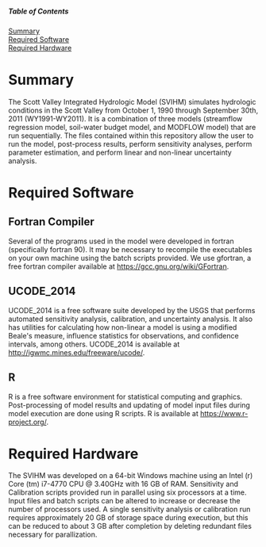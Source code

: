 ##### Table of Contents  
[Summary](#Summary)  
[Required Software](#Required-Software)  
[Required Hardware](#Required-Hardware)   
<a name="Summary"/>
<a name="Required-Software"/>
<a name="Required-Hardware"/>

# Summary
The Scott Valley Integrated Hydrologic Model (SVIHM) simulates hydrologic conditions in the Scott Valley from October 1, 1990 through September 30th, 2011 (WY1991-WY2011). It is a combination of three models (streamflow regression model, soil-water budget model, and MODFLOW model) that are run sequentially. The files contained within this repository allow the user to run the model, post-process results, perform sensitivity analyses, perform parameter estimation, and perform linear and non-linear uncertainty analysis.

# Required Software
## Fortran Compiler

Several of the programs used in the model were developed in fortran (specifically fortran 90). It may be necessary to recompile the executables on your own machine using the batch scripts provided. We use gfortran, a free fortran compiler available at <https://gcc.gnu.org/wiki/GFortran>.

## UCODE_2014
UCODE_2014 is a free software suite developed by the USGS that performs automated sensitivity analysis, calibration, and uncertainty analysis. It also has utilities for calculating how non-linear a model is using a modified Beale's measure, influence statistics for observations, and confidence intervals, among others. UCODE_2014 is available at <http://igwmc.mines.edu/freeware/ucode/>. 

## R
R is a free software environment for statistical computing and graphics. Post-processing of model results and updating of model input files during model execution are done using R scripts. R is available at <https://www.r-project.org/>.

# Required Hardware
The SVIHM was developed on a 64-bit Windows machine using an Intel (r) Core (tm) i7-4770 CPU @ 3.40GHz with 16 GB of RAM. Sensitivity and Calibration scripts provided run in parallel using six processors at a time. Input files and batch scripts can be altered to increase or decrease the number of processors used. A single sensitivity analysis or calibration run requires approximately 20 GB of storage space during execution, but this can be reduced to about 3 GB after completion by deleting redundant files necessary for parallization. 

# 


